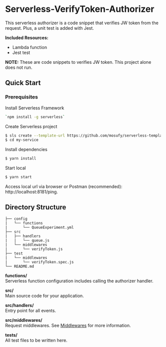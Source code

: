# Serverless-VerifyToken-Authorizer
This serverless authorizer is a code snippet that verifies JW token from the request. Plus, a unit test is added with Jest.

**Included Resources:**

- Lambda function
- Jest test

**NOTE:** These are code snippets to verifies JW token. This project alone does not run.

## Quick Start

### Prerequisites 

Install Serverless Framework

```bash
`npm install -g serverless`
```

Create Serverless project

```bash
$ sls create --template-url https://github.com/mosufy/serverless-templates/tree/master/api-sqs --path my-service
$ cd my-service
```

Install dependencies

```bash
$ yarn install
```

Start local

```bash
$ yarn start
```

Access local url via browser or Postman (recommended): http://localhost:8181/ping.

## Directory Structure

```
├── config
|   └── functions
|       └── QueueExperiment.yml
├── src
|   ├── handlers
|   |   └── queue.js
|   └── middlewares
|       └── verifyToken.js
├── test
|   └── middlewares
|       └── verifyToken.spec.js
└── README.md
```

**functions/**  
Serverless function configuration includes calling the authorizer handler.

**src/**  
Main source code for your application.

**src/handlers/**  
Entry point for all events.

**src/middlewares/**  
Request middlewares. See [Middlewares](#middlewares) for more information.

**tests/**  
All test files to be written here.

